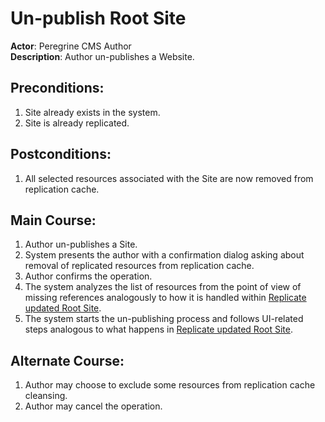 # Un-publish Root Site

**Actor**: Peregrine CMS Author  
**Description**: Author un-publishes a Website.

## Preconditions:
1. Site already exists in the system.
1. Site is already replicated.

## Postconditions:
1. All selected resources associated with the Site are now removed from replication cache.

## Main Course:
1. Author un-publishes a Site.
1. System presents the author with a confirmation dialog asking about removal of
   replicated resources from replication cache.
1. Author confirms the operation.
1. The system analyzes the list of resources from the point of view
   of missing references analogously to how it is handled within
   [Replicate updated Root Site](root-site-updated.md).
1. The system starts the un-publishing process and follows UI-related steps analogous to
   what happens in [Replicate updated Root Site](root-site-updated.md).

## Alternate Course:
1. Author may choose to exclude some resources from replication cache cleansing.
1. Author may cancel the operation.